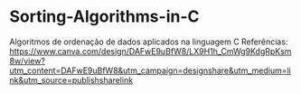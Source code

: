 # Sorting-Algorithms-in-C
Algoritmos de ordenação de dados aplicados na linguagem C
Referências: https://www.canva.com/design/DAFwE9uBfW8/LX9H1h_CmWg9KdgRpKsm8w/view?utm_content=DAFwE9uBfW8&utm_campaign=designshare&utm_medium=link&utm_source=publishsharelink

